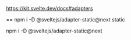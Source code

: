 https://kit.svelte.dev/docs#adapters


==
npm i -D @sveltejs/adapter-static@next
static

npm i -D @sveltejs/adapter-static@next
